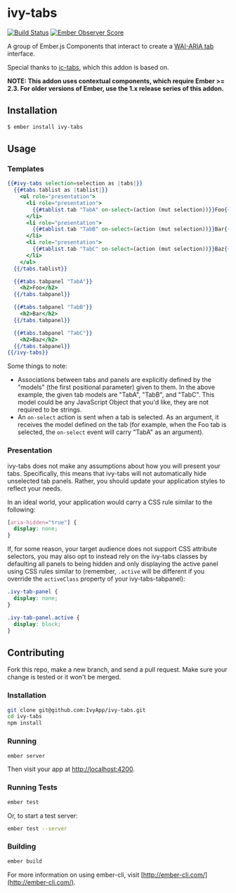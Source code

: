 # ivy-tabs

[![Build Status](https://travis-ci.org/IvyApp/ivy-tabs.svg?branch=master)](https://travis-ci.org/IvyApp/ivy-tabs)
[![Ember Observer Score](http://emberobserver.com/badges/ivy-tabs.svg)](http://emberobserver.com/addons/ivy-tabs)

A group of Ember.js Components that interact to create a [WAI-ARIA tab] interface.

Special thanks to [ic-tabs], which this addon is based on.

**NOTE: This addon uses contextual components, which require Ember >= 2.3. For
older versions of Ember, use the 1.x release series of this addon.**

## Installation

```sh
$ ember install ivy-tabs
```

## Usage

### Templates

```handlebars
{{#ivy-tabs selection=selection as |tabs|}}
  {{#tabs.tablist as |tablist|}}
    <ul role="presentation">
      <li role="presentation">
        {{#tablist.tab "TabA" on-select=(action (mut selection))}}Foo{{/tablist.tab}}
      </li>
      <li role="presentation">
        {{#tablist.tab "TabB" on-select=(action (mut selection))}}Bar{{/tablist.tab}}
      </li>
      <li role="presentation">
        {{#tablist.tab "TabC" on-select=(action (mut selection))}}Baz{{/tablist.tab}}
      </li>
    </ul>
  {{/tabs.tablist}}

  {{#tabs.tabpanel "TabA"}}
    <h2>Foo</h2>
  {{/tabs.tabpanel}}

  {{#tabs.tabpanel "TabB"}}
    <h2>Bar</h2>
  {{/tabs.tabpanel}}

  {{#tabs.tabpanel "TabC"}}
    <h2>Baz</h2>
  {{/tabs.tabpanel}}
{{/ivy-tabs}}
```

Some things to note:

  * Associations between tabs and panels are explicitly defined by the "models"
    (the first positional parameter) given to them. In the above example, the
    given tab models are "TabA", "TabB", and "TabC". This model could be any
    JavaScript Object that you'd like, they are not required to be strings.
  * An `on-select` action is sent when a tab is selected. As an argument, it
    receives the model defined on the tab (for example, when the Foo tab is
    selected, the `on-select` event will carry "TabA" as an argument).

### Presentation

ivy-tabs does not make any assumptions about how you will present your tabs.
Specifically, this means that ivy-tabs will not automatically hide unselected
tab panels. Rather, you should update your application styles to reflect your
needs.

In an ideal world, your application would carry a CSS rule similar to the
following:

```css
[aria-hidden="true"] {
  display: none;
}
```

If, for some reason, your target audience does not support CSS attribute
selectors, you may also opt to instead rely on the ivy-tabs classes by
defaulting all panels to being hidden and only displaying the active panel
using CSS rules similar to (remember, `.active` will be different if you
override the `activeClass` property of your ivy-tabs-tabpanel):

```css
.ivy-tab-panel {
  display: none;
}

.ivy-tab-panel.active {
  display: block;
}
```


## Contributing

Fork this repo, make a new branch, and send a pull request. Make sure your
change is tested or it won't be merged.

### Installation

```sh
git clone git@github.com:IvyApp/ivy-tabs.git
cd ivy-tabs
npm install
```

### Running

```sh
ember server
```

Then visit your app at [http://localhost:4200](http://localhost:4200).

### Running Tests

```sh
ember test
```

Or, to start a test server:

```sh
ember test --server
```

### Building

```sh
ember build
```

For more information on using ember-cli, visit
[http://ember-cli.com/](http://ember-cli.com/).

[WAI-ARIA tab]: http://www.w3.org/TR/wai-aria/roles#tab
[ic-tabs]: https://github.com/instructure/ic-tabs
